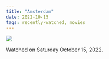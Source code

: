 ```yaml
---
title: "Amsterdam"
date: 2022-10-15
tags: recently-watched, movies
---
```


 <p><img src="https://a.ltrbxd.com/resized/film-poster/5/8/9/3/1/7/589317-amsterdam-0-600-0-900-crop.jpg?v=92e1cb7cab"/></p> <p>Watched on Saturday October 15, 2022.</p>